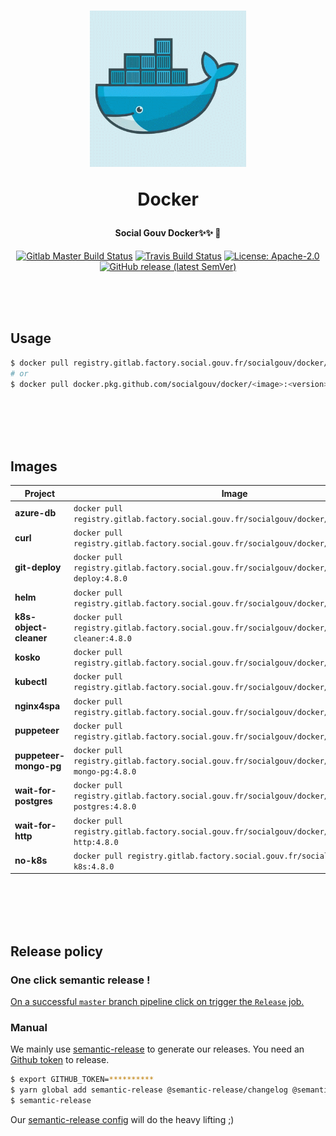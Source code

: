 <h1 align="center">
  <img src="https://github.com/SocialGouv/docker/raw/master/.github/docker.gif" width="250"/>
  <p align="center">Docker</p>
  <p align="center" style="font-size: 0.5em">Social Gouv Docker✨✨ 🐋</p>
</h1>

<p align="center">
  <a href="https://gitlab.factory.social.gouv.fr/SocialGouv/docker/pipelines"><img src="https://gitlab.factory.social.gouv.fr/SocialGouv/docker/badges/master/pipeline.svg" alt="Gitlab Master Build Status"></a>
  <a href="https://travis-ci.com/SocialGouv/docker"><img src="https://travis-ci.com/SocialGouv/docker.svg?branch=master" alt="Travis Build Status"></a>
  <a href="https://opensource.org/licenses/Apache-2.0"><img src="https://img.shields.io/badge/License-Apache--2.0-yellow.svg" alt="License: Apache-2.0"></a>
  <a href="https://github.com/SocialGouv/docker/releases "><img alt="GitHub release (latest SemVer)" src="https://img.shields.io/github/v/release/SocialGouv/docker?sort=semver"></a>
</p>

<br>
<br>
<br>

## Usage

```sh
$ docker pull registry.gitlab.factory.social.gouv.fr/socialgouv/docker/<image>:<version>
# or
$ docker pull docker.pkg.github.com/socialgouv/docker/<image>:<version>
```

<br>
<br>
<br>
<br>

## Images

| Project                | Image                                                                                           | Links                                                                                       |
| ---------------------- | ----------------------------------------------------------------------------------------------- | ------------------------------------------------------------------------------------------- |
| **azure-db**           | `docker pull registry.gitlab.factory.social.gouv.fr/socialgouv/docker/azure-db:4.8.0`           | [![README](https://img.shields.io/badge/README--green.svg)](./azure-db/README.md)           |
| **curl**               | `docker pull registry.gitlab.factory.social.gouv.fr/socialgouv/docker/curl:4.8.0`               | [![README](https://img.shields.io/badge/README--green.svg)](./curl/README.md)               |
| **git-deploy**         | `docker pull registry.gitlab.factory.social.gouv.fr/socialgouv/docker/git-deploy:4.8.0`         | [![README](https://img.shields.io/badge/README--green.svg)](./git-deploy/README.md)         |
| **helm**               | `docker pull registry.gitlab.factory.social.gouv.fr/socialgouv/docker/helm:4.8.0`               | [![README](https://img.shields.io/badge/README--green.svg)](./helm/README.md)               |
| **k8s-object-cleaner** | `docker pull registry.gitlab.factory.social.gouv.fr/socialgouv/docker/k8s-object-cleaner:4.8.0` | [![README](https://img.shields.io/badge/README--green.svg)](./k8s-object-cleaner/README.md) |
| **kosko**              | `docker pull registry.gitlab.factory.social.gouv.fr/socialgouv/docker/kosko:4.8.0`              | [![README](https://img.shields.io/badge/README--green.svg)](./kosko/README.md)              |
| **kubectl**            | `docker pull registry.gitlab.factory.social.gouv.fr/socialgouv/docker/kubectl:4.8.0`            | [![README](https://img.shields.io/badge/README--green.svg)](./kubectl/README.md)            |
| **nginx4spa**          | `docker pull registry.gitlab.factory.social.gouv.fr/socialgouv/docker/nginx4spa:4.8.0`          | [![README](https://img.shields.io/badge/README--green.svg)](./nginx4spa/README.md)          |
| **puppeteer**          | `docker pull registry.gitlab.factory.social.gouv.fr/socialgouv/docker/puppeteer:4.8.0`          | [![README](https://img.shields.io/badge/README--green.svg)](./puppeteer/README.md)          |
| **puppeteer-mongo-pg** | `docker pull registry.gitlab.factory.social.gouv.fr/socialgouv/docker/puppeteer-mongo-pg:4.8.0` | [![README](https://img.shields.io/badge/README--green.svg)](./puppeteer-mongo-pg/README.md) |
| **wait-for-postgres**  | `docker pull registry.gitlab.factory.social.gouv.fr/socialgouv/docker/wait-for-postgres:4.8.0`  | [![README](https://img.shields.io/badge/README--green.svg)](./wait-for-postgres/README.md)  |
| **wait-for-http**      | `docker pull registry.gitlab.factory.social.gouv.fr/socialgouv/docker/wait-for-http:4.8.0`      | [![README](https://img.shields.io/badge/README--green.svg)](./wait-for-http/README.md)      |
| **no-k8s**             | `docker pull registry.gitlab.factory.social.gouv.fr/socialgouv/docker/no-k8s:4.8.0`             | [![README](https://img.shields.io/badge/README--green.svg)](./no-k8s/README.md)             |

<br>
<br>
<br>
<br>

## Release policy

### One click semantic release !

[On a successful `master` branch pipeline click on trigger the `Release` job.](https://gitlab.factory.social.gouv.fr/SocialGouv/docker/pipelines)

### Manual

We mainly use [semantic-release](https://github.com/semantic-release/semantic-release) to generate our releases.
You need an [Github token](https://github.com/settings/tokens/new) to release.

```sh
$ export GITHUB_TOKEN=**********
$ yarn global add semantic-release @semantic-release/changelog @semantic-release/git
$ semantic-release
```

Our [semantic-release config](./.releaserc.yml) will do the heavy lifting ;)
